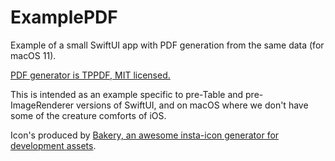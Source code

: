 #  ExamplePDF

Example of a small SwiftUI app with PDF generation from the same data (for macOS 11).

[PDF generator is TPPDF, MIT licensed.](https://github.com/techprimate/TPPDF/)

This is intended as an example specific to pre-Table and pre-ImageRenderer versions of SwiftUI,
and on macOS where we don't have some of the creature comforts of iOS.

Icon's produced by [Bakery, an awesome insta-icon generator for development assets](https://apps.apple.com/us/app/bakery-simple-icon-creator/id1575220747?mt=12).
